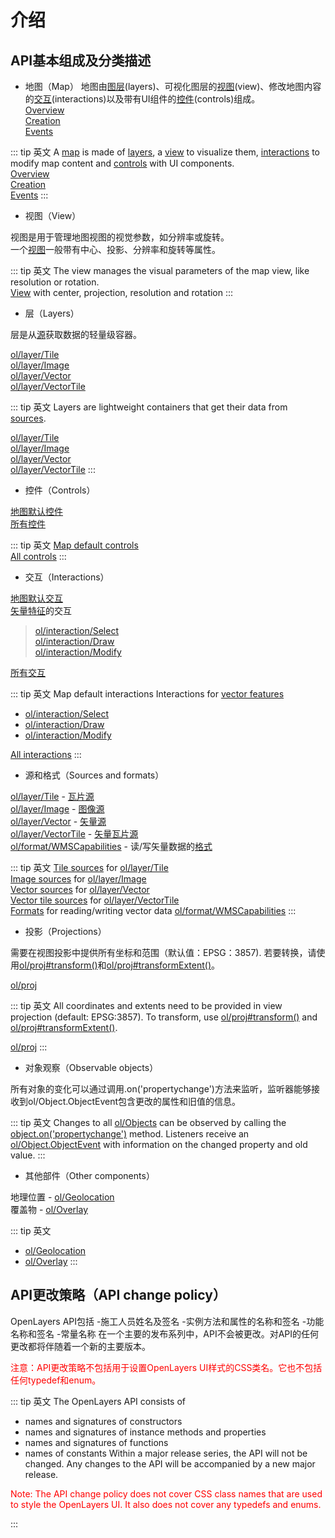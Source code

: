 # 介绍

## API基本组成及分类描述

- 地图（Map）
地图由[图层]()(layers)、可视化图层的[视图]()(view)、修改地图内容的[交互]()(interactions)以及带有UI组件的[控件](../../ol/control/Control/)(controls)组成。   
[Overview](https://openlayers.org/en/latest/apidoc/module-ol_Map-Map.html)  
[Creation](https://openlayers.org/en/latest/apidoc/module-ol_Map-Map.html#Map)  
[Events](https://openlayers.org/en/latest/apidoc/module-ol_MapBrowserEvent-MapBrowserEvent.html)   

::: tip 英文
A [map](https://openlayers.org/en/latest/apidoc/module-ol_Map-Map.html) is made of [layers](https://openlayers.org/en/latest/apidoc/module-ol_layer_Base-BaseLayer.html), a [view](https://openlayers.org/en/latest/apidoc/module-ol_View-View.html) to visualize them, [interactions](https://openlayers.org/en/latest/apidoc/module-ol_interaction_Interaction-Interaction.html) to modify map content and [controls](https://openlayers.org/en/latest/apidoc/module-ol_control_Control-Control.html) with UI components.   
[Overview](https://openlayers.org/en/latest/apidoc/module-ol_Map-Map.html)  
[Creation](https://openlayers.org/en/latest/apidoc/module-ol_Map-Map.html#Map)   
[Events](https://openlayers.org/en/latest/apidoc/module-ol_MapBrowserEvent-MapBrowserEvent.html)
:::

- 视图（View）

视图是用于管理地图视图的视觉参数，如分辨率或旋转。   
一个[视图](https://openlayers.org/en/latest/apidoc/module-ol_View-View.html)一般带有中心、投影、分辨率和旋转等属性。

::: tip 英文
The view manages the visual parameters of the map view, like resolution or rotation.   
[View](https://openlayers.org/en/latest/apidoc/module-ol_View-View.html) with center, projection, resolution and rotation
:::

- 层（Layers）

层是从[源](https://openlayers.org/en/latest/apidoc/module-ol_source_Source-Source.html)获取数据的轻量级容器。

[ol/layer/Tile](https://openlayers.org/en/latest/apidoc/module-ol_layer_Tile-TileLayer.html)   
[ol/layer/Image](https://openlayers.org/en/latest/apidoc/module-ol_layer_Image-ImageLayer.html)   
[ol/layer/Vector](https://openlayers.org/en/latest/apidoc/module-ol_layer_Vector-VectorLayer.html)   
[ol/layer/VectorTile](https://openlayers.org/en/latest/apidoc/module-ol_layer_VectorTile-VectorTileLayer.html)

::: tip 英文
Layers are lightweight containers that get their data from [sources](https://openlayers.org/en/latest/apidoc/module-ol_source_Source-Source.html).

[ol/layer/Tile](https://openlayers.org/en/latest/apidoc/module-ol_layer_Tile-TileLayer.html)   
[ol/layer/Image](https://openlayers.org/en/latest/apidoc/module-ol_layer_Image-ImageLayer.html)   
[ol/layer/Vector](https://openlayers.org/en/latest/apidoc/module-ol_layer_Vector-VectorLayer.html)   
[ol/layer/VectorTile](https://openlayers.org/en/latest/apidoc/module-ol_layer_VectorTile-VectorTileLayer.html)
:::

- 控件（Controls）

[地图默认控件](https://openlayers.org/en/latest/apidoc/module-ol_control.html#.defaults)   
[所有控件](https://openlayers.org/en/latest/apidoc/module-ol_control_Control-Control.html)

::: tip 英文
[Map default controls](https://openlayers.org/en/latest/apidoc/module-ol_control.html#.defaults)   
[All controls](https://openlayers.org/en/latest/apidoc/module-ol_control_Control-Control.html)
:::

- 交互（Interactions）

[地图默认交互](https://openlayers.org/en/latest/apidoc/module-ol_interaction.html#~defaults)   
[矢量特征](https://openlayers.org/en/latest/apidoc/module-ol_Feature-Feature.html)的交互   
> [ol/interaction/Select](https://openlayers.org/en/latest/apidoc/module-ol_interaction_Select-Select.html)   
> [ol/interaction/Draw](https://openlayers.org/en/latest/apidoc/module-ol_interaction_Draw-Draw.html)   
> [ol/interaction/Modify](https://openlayers.org/en/latest/apidoc/module-ol_interaction_Modify-Modify.html)

[所有交互](https://openlayers.org/en/latest/apidoc/module-ol_interaction_Interaction-Interaction.html)

::: tip 英文
Map default interactions[](https://openlayers.org/en/latest/apidoc/module-ol_interaction.html#~defaults)
Interactions for [vector features](https://openlayers.org/en/latest/apidoc/module-ol_Feature-Feature.html)
  - [ol/interaction/Select](https://openlayers.org/en/latest/apidoc/module-ol_interaction_Select-Select.html)
  - [ol/interaction/Draw](https://openlayers.org/en/latest/apidoc/module-ol_interaction_Draw-Draw.html)
  - [ol/interaction/Modify](https://openlayers.org/en/latest/apidoc/module-ol_interaction_Modify-Modify.html)

[All interactions](https://openlayers.org/en/latest/apidoc/module-ol_interaction_Interaction-Interaction.html)
:::

- 源和格式（Sources and formats）

[ol/layer/Tile](https://openlayers.org/en/latest/apidoc/module-ol_layer_Tile-TileLayer.html) - [瓦片源](https://openlayers.org/en/latest/apidoc/module-ol_source_Tile-TileSource.html)   
[ol/layer/Image](https://openlayers.org/en/latest/apidoc/module-ol_layer_Image-ImageLayer.html) - [图像源](https://openlayers.org/en/latest/apidoc/module-ol_source_Image-ImageSource.html)   
[ol/layer/Vector](https://openlayers.org/en/latest/apidoc/module-ol_layer_Vector-VectorLayer.html) - [矢量源](https://openlayers.org/en/latest/apidoc/module-ol_source_Vector-VectorSource.html)   
[ol/layer/VectorTile](https://openlayers.org/en/latest/apidoc/module-ol_layer_VectorTile-VectorTileLayer.html) - [矢量瓦片源](https://openlayers.org/en/latest/apidoc/module-ol_source_VectorTile-VectorTile.html)   
[ol/format/WMSCapabilities](https://openlayers.org/en/latest/apidoc/module-ol_format_WMSCapabilities-WMSCapabilities.html) - 读/写矢量数据的[格式](https://openlayers.org/en/latest/apidoc/module-ol_format_Feature-FeatureFormat.html)   

::: tip 英文
[Tile sources](https://openlayers.org/en/latest/apidoc/module-ol_source_Tile-TileSource.html) for [ol/layer/Tile](https://openlayers.org/en/latest/apidoc/module-ol_layer_Tile-TileLayer.html)   
[Image sources](https://openlayers.org/en/latest/apidoc/module-ol_source_Image-ImageSource.html) for [ol/layer/Image](https://openlayers.org/en/latest/apidoc/module-ol_layer_Image-ImageLayer.html)   
[Vector sources](https://openlayers.org/en/latest/apidoc/module-ol_source_Vector-VectorSource.html) for [ol/layer/Vector](https://openlayers.org/en/latest/apidoc/module-ol_layer_Vector-VectorLayer.html)   
[Vector tile sources](https://openlayers.org/en/latest/apidoc/module-ol_source_VectorTile-VectorTile.html) for [ol/layer/VectorTile](https://openlayers.org/en/latest/apidoc/module-ol_layer_VectorTile-VectorTileLayer.html)   
[Formats](https://openlayers.org/en/latest/apidoc/module-ol_format_Feature-FeatureFormat.html) for reading/writing vector data
[ol/format/WMSCapabilities](https://openlayers.org/en/latest/apidoc/module-ol_format_WMSCapabilities-WMSCapabilities.html)
:::

- 投影（Projections）

需要在视图投影中提供所有坐标和范围（默认值：EPSG：3857). 若要转换，请使用[ol/proj#transform()](https://openlayers.org/en/latest/apidoc/module-ol_proj.html#.transform)和[ol/proj#transformExtent()](https://openlayers.org/en/latest/apidoc/module-ol_proj.html#.transformExtent)。

[ol/proj](https://openlayers.org/en/latest/apidoc/module-ol_proj.html)

::: tip 英文
All coordinates and extents need to be provided in view projection (default: EPSG:3857). To transform, use [ol/proj#transform()](https://openlayers.org/en/latest/apidoc/module-ol_proj.html#.transform) and [ol/proj#transformExtent()](https://openlayers.org/en/latest/apidoc/module-ol_proj.html#.transformExtent).

[ol/proj](https://openlayers.org/en/latest/apidoc/module-ol_proj.html)
:::

- 对象观察（Observable objects）

所有对象的变化可以通过调用.on('propertychange')方法来监听，监听器能够接收到ol/Object.ObjectEvent包含更改的属性和旧值的信息。

::: tip 英文
Changes to all [ol/Objects](https://openlayers.org/en/latest/apidoc/module-ol_Object-BaseObject.html) can be observed by calling the [object.on('propertychange')](https://openlayers.org/en/latest/apidoc/module-ol_Object-BaseObject.html#on) method. Listeners receive an [ol/Object.ObjectEvent](https://openlayers.org/en/latest/apidoc/module-ol_Object.ObjectEvent.html) with information on the changed property and old value.
:::

- 其他部件（Other components）

地理位置 - [ol/Geolocation](https://openlayers.org/en/latest/apidoc/module-ol_Geolocation.html)   
覆盖物 - [ol/Overlay](https://openlayers.org/en/latest/apidoc/module-ol_Overlay-Overlay.html)

::: tip 英文
 - [ol/Geolocation](https://openlayers.org/en/latest/apidoc/module-ol_Geolocation.html)
 - [ol/Overlay](https://openlayers.org/en/latest/apidoc/module-ol_Overlay-Overlay.html)
:::

## API更改策略（API change policy）

OpenLayers API包括
-施工人员姓名及签名
-实例方法和属性的名称和签名
-功能名称和签名
-常量名称
在一个主要的发布系列中，API不会被更改。对API的任何更改都将伴随着一个新的主要版本。 

<font color="red">注意：API更改策略不包括用于设置OpenLayers UI样式的CSS类名。它也不包括任何typedef和enum。</font>

::: tip 英文
The OpenLayers API consists of
- names and signatures of constructors
- names and signatures of instance methods and properties
- names and signatures of functions
- names of constants
Within a major release series, the API will not be changed. Any changes to the API will be accompanied by a new major release.

<font color="red">Note: The API change policy does not cover CSS class names that are used to style the OpenLayers UI. It also does not cover any typedefs and enums.</font>

:::